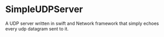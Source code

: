 # SimpleUDPServer
A UDP server written in swift and Network framework that simply echoes every udp datagram sent to it.
